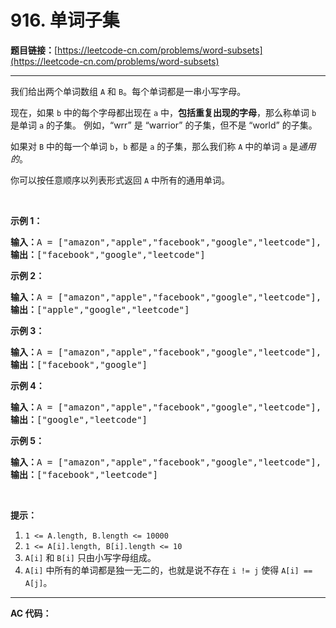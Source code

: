 # 916. 单词子集

**题目链接：**[https://leetcode-cn.com/problems/word-subsets](https://leetcode-cn.com/problems/word-subsets)

---

<div class="content__1Y2H">
 <div class="notranslate">
  <p>我们给出两个单词数组 <code>A</code>&nbsp;和&nbsp;<code>B</code>。每个单词都是一串小写字母。</p> 
  <p>现在，如果&nbsp;<code>b</code> 中的每个字母都出现在 <code>a</code> 中，<strong>包括重复出现的字母</strong>，那么称单词 <code>b</code> 是单词 <code>a</code> 的子集。 例如，“wrr” 是 “warrior” 的子集，但不是 “world” 的子集。</p> 
  <p>如果对 <code>B</code> 中的每一个单词&nbsp;<code>b</code>，<code>b</code> 都是 <code>a</code> 的子集，那么我们称&nbsp;<code>A</code> 中的单词 <code>a</code> 是<em>通用的</em>。</p> 
  <p>你可以按任意顺序以列表形式返回&nbsp;<code>A</code> 中所有的通用单词。</p> 
  <p>&nbsp;</p> 
  <ol> 
  </ol> 
  <p><strong>示例 1：</strong></p> 
  <pre class="language-text"><strong>输入：</strong>A = ["amazon","apple","facebook","google","leetcode"], B = ["e","o"]
<strong>输出：</strong>["facebook","google","leetcode"]
</pre> 
  <p><strong>示例 2：</strong></p> 
  <pre class="language-text"><strong>输入：</strong>A = ["amazon","apple","facebook","google","leetcode"], B = ["l","e"]
<strong>输出：</strong>["apple","google","leetcode"]
</pre> 
  <p><strong>示例 3：</strong></p> 
  <pre class="language-text"><strong>输入：</strong>A = ["amazon","apple","facebook","google","leetcode"], B = ["e","oo"]
<strong>输出：</strong>["facebook","google"]
</pre> 
  <p><strong>示例 4：</strong></p> 
  <pre class="language-text"><strong>输入：</strong>A = ["amazon","apple","facebook","google","leetcode"], B = ["lo","eo"]
<strong>输出：</strong>["google","leetcode"]
</pre> 
  <p><strong>示例 5：</strong></p> 
  <pre class="language-text"><strong>输入：</strong>A = ["amazon","apple","facebook","google","leetcode"], B = ["ec","oc","ceo"]
<strong>输出：</strong>["facebook","leetcode"]
</pre> 
  <p>&nbsp;</p> 
  <p><strong>提示：</strong></p> 
  <ol> 
   <li><code>1 &lt;= A.length, B.length &lt;= 10000</code></li> 
   <li><code>1 &lt;= A[i].length, B[i].length&nbsp;&lt;= 10</code></li> 
   <li><code>A[i]</code>&nbsp;和&nbsp;<code>B[i]</code>&nbsp;只由小写字母组成。</li> 
   <li><code>A[i]</code>&nbsp;中所有的单词都是独一无二的，也就是说不存在&nbsp;<code>i != j</code>&nbsp;使得&nbsp;<code>A[i] == A[j]</code>。</li> 
  </ol> 
 </div>
</div>

---

**AC 代码：**

```java

```